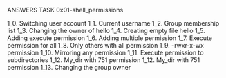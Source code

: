 ANSWERS TASK 0x01-shell_permissions

1_0. Switching user account
1_1. Current username
1_2. Group membership list
1_3. Changing the owner of hello
1_4. Creating empty file hello
1_5. Adding execute permission
1_6. Adding multiple permission
1_7. Execute permission for all
1_8. Only others with all permission
1_9. -rwxr-x-wx permission
1_10. Mirroring any permission
1_11. Execute permission to subdirectories
1_12. My_dir with 751 permission
1_12. My_dir with 751 permission
1_13. Changing the group owner
